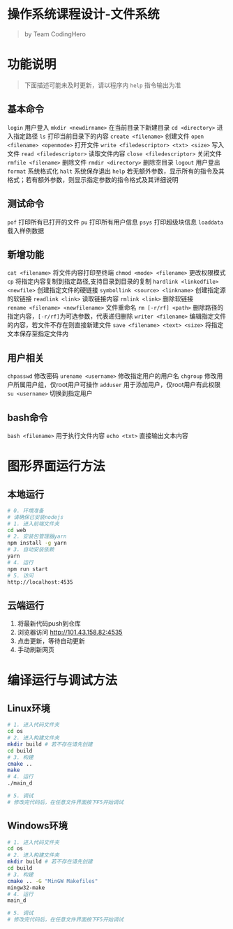 # 操作系统课程设计-文件系统

>
> by Team CodingHero
>


# 功能说明

>
> 下面描述可能未及时更新，请以程序内 `help` 指令输出为准
>

## 基本命令

`login`                     用户登入
`mkdir <newdirname>`        在当前目录下新建目录
`cd <directory>`            进入指定路径
`ls`                        打印当前目录下的内容
`create <filename>`         创建文件
`open <filename> <openmode>`            打开文件
`write <filedescriptor> <txt> <size>`   写入文件
`read <filedescriptor>`                 读取文件内容
`close <filedescriptor>`    关闭文件
`rmfile <filename>`         删除文件
`rmdir <directory>`         删除空目录
`logout`                    用户登出
`format`                    系统格式化
`halt`                      系统保存退出
`help`                      若无额外参数，显示所有的指令及其格式；若有额外参数，则显示指定参数的指令格式及其详细说明

## 测试命令
`pof`           打印所有已打开的文件
`pu`            打印所有用户信息
`psys`          打印超级块信息
`loaddata`      载入样例数据

## 新增功能
`cat <filename>`                将文件内容打印至终端
`chmod <mode> <filename>`       更改权限模式                 
`cp`                            将指定内容复制到指定路径,支持目录到目录的复制
`hardlink <linkedfile> <newfile>`   创建指定文件的硬链接
`symbollink <source> <linkname>`    创建指定源的软链接
`readlink <link>`               读取链接内容
`rmlink <link>`                 删除软链接            
`rename <filename> <newfilename>`   文件重命名
`rm [-r/rf] <path>`             删除路径的指定内容，`[-r/rf]`为可选参数，代表递归删除
`writer <filename>`             编辑指定文件的内容，若文件不存在则直接新建文件
`save <filename> <text> <size>` 将指定文本保存至指定文件内

## 用户相关
`chpasswd`                  修改密码
`urename <username>`        修改指定用户的用户名
`chgroup`                   修改用户所属用户组，仅root用户可操作
`adduser`                   用于添加用户，仅root用户有此权限
`su <username>`             切换到指定用户

## bash命令
`bash <filename>`   用于执行文件内容
`echo <txt>`        直接输出文本内容      



# 图形界面运行方法

## 本地运行

```sh
# 0. 环境准备
# 请确保已安装nodejs
# 1. 进入前端文件夹
cd web
# 2. 安装包管理器yarn
npm install -g yarn
# 3. 自动安装依赖
yarn
# 4. 运行
npm run start
# 5. 访问
http://localhost:4535
```

## 云端运行
1. 将最新代码push到仓库
2. 浏览器访问 http://101.43.158.82:4535
3. 点击更新，等待自动更新
4. 手动刷新网页


# 编译运行与调试方法

## Linux环境

```sh
# 1. 进入代码文件夹
cd os
# 2. 进入构建文件夹
mkdir build # 若不存在请先创建
cd build
# 3. 构建
cmake ..
make
# 4. 运行
./main_d

# 5. 调试
# 修改完代码后，在任意文件界面按下F5开始调试
```


## Windows环境
```sh
# 1. 进入代码文件夹
cd os
# 2. 进入构建文件夹
mkdir build # 若不存在请先创建
cd build
# 3. 构建
cmake .. -G "MinGW Makefiles"
mingw32-make
# 4. 运行
main_d

# 5. 调试
# 修改完代码后，在任意文件界面按下F5开始调试
```

